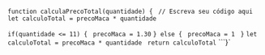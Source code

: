 ```function calculaPrecoTotal(quantidade) { ```
 ``` // Escreva seu código aqui ```
  ``` let calculoTotal = precoMaca * quantidade ```
  
  ```if(quantidade <= 11) {```
  ``` precoMaca = 1.30```
  ```} else {```
  ``` precoMaca = 1```
 ``` }```
  ```let calculoTotal = precoMaca * quantidade```
 ``` return calculoTotal```
```}`